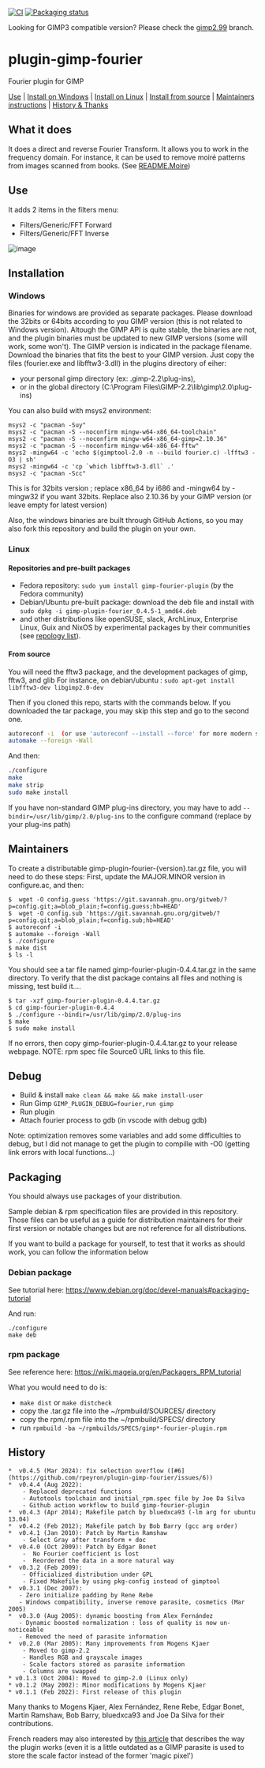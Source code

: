 [![CI](https://github.com/rpeyron/plugin-gimp-fourier/actions/workflows/main.yml/badge.svg)](https://github.com/rpeyron/plugin-gimp-fourier/actions/workflows/main.yml)
[![Packaging status](https://repology.org/badge/tiny-repos/gimp:fourier.svg)](https://repology.org/project/gimp:fourier/versions)


Looking for GIMP3 compatible version? Please check the [gimp2.99](https://github.com/rpeyron/plugin-gimp-fourier/tree/gimp2.99) branch.

# plugin-gimp-fourier

Fourier plugin for GIMP

[Use](#use) | [Install on Windows](#windows) | [Install on Linux](#linux) | [Install from source](#from-source) | [Maintainers instructions](#maintainers) | [History & Thanks](#history) 

## What it does

It does a direct and reverse Fourier Transform.
It allows you to work in the frequency domain.
For instance, it can be used to remove moiré patterns from images scanned from books. (See [README.Moire](README.Moire))

## Use

It adds 2 items in the filters menu:
*  Filters/Generic/FFT Forward
*  Filters/Generic/FFT Inverse

![image](https://user-images.githubusercontent.com/3126751/121738126-19e4ec80-cafa-11eb-9fec-ad923d853cde.png)


## Installation

### Windows

Binaries for windows are provided as separate packages. Please download the 32bits or 64bits according to you GIMP version
(this is not related to Windows version). Altough the GIMP API is quite stable, the binaries are not, and the plugin binaries
must be updated to new GIMP versions (some will work, some won't). The GIMP version is indicated in the package filename.
Download the binaries that fits the best to your GIMP version. Just copy the files (fourier.exe and libfftw3-3.dll) in the
plugins directory of eiher:
- your personal gimp directory (ex: .gimp-2.2\plug-ins),
- or in the global directory (C:\Program Files\GIMP-2.2\lib\gimp\2.0\plug-ins)

You can also build with msys2 environment:
```
msys2 -c "pacman -Suy"
msys2 -c "pacman -S --noconfirm mingw-w64-x86_64-toolchain"
msys2 -c "pacman -S --noconfirm mingw-w64-x86_64-gimp=2.10.36"
msys2 -c "pacman -S --noconfirm mingw-w64-x86_64-fftw"
msys2 -mingw64 -c 'echo $(gimptool-2.0 -n --build fourier.c) -lfftw3 -O3 | sh'
msys2 -mingw64 -c 'cp `which libfftw3-3.dll` .'
msys2 -c "pacman -Scc"
```

This is for 32bits version ; replace x86_64 by i686 and -mingw64 by -mingw32 if you want 32bits.
Replace also 2.10.36 by your GIMP version (or leave empty for latest version)

Also, the windows binaries are built through GitHub Actions, so you may also fork this repository and build the plugin on your own.

### Linux

#### Repositories and pre-built packages

- Fedora repository: `sudo yum install gimp-fourier-plugin` (by the Fedora community)
- Debian/Ubuntu pre-built package: download the deb file and install with `sudo dpkg -i gimp-plugin-fourier_0.4.5-1_amd64.deb`
- and other distributions like openSUSE, slack, ArchLinux, Enterprise Linux, Guix and NixOS by experimental packages by their communities (see [repology list](https://repology.org/project/gimp:fourier/versions)).


#### From source

You will need the fftw3 package, and the development packages of gimp, fftw3, and glib
For instance, on debian/ubuntu : `sudo apt-get install libfftw3-dev libgimp2.0-dev`

Then if you cloned this repo, starts with the commands below.
If you downloaded the tar package, you may skip this step and go to the second one.
```sh
autoreconf -i  (or use 'autoreconf --install --force' for more modern setups)
automake --foreign -Wall
```

And then:
```sh
./configure
make
make strip
sudo make install
```

If you have non-standard GIMP plug-ins directory, you may have to add `--bindir=/usr/lib/gimp/2.0/plug-ins` to the configure command (replace by your plug-ins path)


## Maintainers

To create a distributable gimp-plugin-fourier-{version}.tar.gz file, you  will need to do these steps:
First, update the MAJOR.MINOR version in configure.ac, and then:

```
$  wget -O config.guess 'https://git.savannah.gnu.org/gitweb/?p=config.git;a=blob_plain;f=config.guess;hb=HEAD'
$  wget -O config.sub 'https://git.savannah.gnu.org/gitweb/?p=config.git;a=blob_plain;f=config.sub;hb=HEAD'
$ autoreconf -i
$ automake --foreign -Wall
$ ./configure
$ make dist
$ ls -l
```
You should see a tar file named gimp-fourier-plugin-0.4.4.tar.gz in the same directory.
To verify that the dist package contains all files and nothing is missing, test build it....
```
$ tar -xzf gimp-fourier-plugin-0.4.4.tar.gz
$ cd gimp-fourier-plugin-0.4.4
$ ./configure --bindir=/usr/lib/gimp/2.0/plug-ins
$ make
$ sudo make install
```
If no errors, then copy gimp-fourier-plugin-0.4.4.tar.gz to your release webpage.
NOTE: rpm spec file Source0 URL links to this file.

## Debug

* Build & install `make clean && make && make install-user`
* Run Gimp `GIMP_PLUGIN_DEBUG=fourier,run gimp`
* Run plugin
* Attach fourier process to gdb (in vscode with debug gdb)

Note: optimization removes some variables and add some difficulties to debug, but I did not manage to get the plugin to compille with -O0 (getting link errors with local functions...)

## Packaging

You should always use packages of your distribution. 

Sample debian & rpm specification files are provided in this repository. Those files can be useful as a guide for distribution maintainers for their first version or notable changes but are not reference for all distributions.

If you want to build a package for yourself, to test that it works as should work, you can follow the information below

### Debian package

See tutorial here: https://www.debian.org/doc/devel-manuals#packaging-tutorial

And run:
```
./configure
make deb
```

### rpm package

See reference here: https://wiki.mageia.org/en/Packagers_RPM_tutorial

What you would need to do is:
- `make dist` or `make distcheck` 
- copy the .tar.gz file into the ~/rpmbuild/SOURCES/ directory 
- copy the rpm/.rpm file into the ~/rpmbuild/SPECS/ directory
- run `rpmbuild -ba ~/rpmbuilds/SPECS/gimp*-fourier-plugin.rpm`

## History

```
*  v0.4.5 (Mar 2024): fix selection overflow ([#6](https://github.com/rpeyron/plugin-gimp-fourier/issues/6))
*  v0.4.4 (Aug 2022):
    - Replaced deprecated functions
    - Autotools toolchain and initial_rpm.spec file by Joe Da Silva
    - Github action workflow to build gimp-fourier-plugin
*  v0.4.3 (Apr 2014); Makefile patch by bluedxca93 (-lm arg for ubuntu 13.04)
*  v0.4.2 (Feb 2012); Makefile patch by Bob Barry (gcc arg order)
*  v0.4.1 (Jan 2010): Patch by Martin Ramshaw
    - Select Gray after transform + doc
*  v0.4.0 (Oct 2009): Patch by Edgar Bonet
    -  No Fourier coefficient is lost
    -  Reordered the data in a more natural way
*  v0.3.2 (Feb 2009):
    - Officialized distribution under GPL
    - Fixed Makefile by using pkg-config instead of gimptool
*  v0.3.1 (Dec 2007):
   - Zero initialize padding by Rene Rebe
   - Windows compatibility, inverse remove parasite, cosmetics (Mar 2005)
*  v0.3.0 (Aug 2005): dynamic boosting from Alex Fernández
   - Dynamic boosted normalization : loss of quality is now un-noticeable
   - Removed the need of parasite information
*  v0.2.0 (Mar 2005): Many improvements from Mogens Kjaer
    - Moved to gimp-2.2
    - Handles RGB and grayscale images
    - Scale factors stored as parasite information
    - Columns are swapped
* v0.1.3 (Oct 2004): Moved to gimp-2.0 (Linux only)
* v0.1.2 (May 2002): Minor modifications by Mogens Kjaer
* v0.1.1 (Feb 2022): First release of this plugin

```

Many thanks to Mogens Kjaer, Alex Fernández, Rene Rebe, Edgar Bonet,
Martin Ramshaw, Bob Barry, bluedxca93 and Joe Da Silva for their contributions.

French readers may also interested by [this article](https://www.lprp.fr/2002/02/fourier/) that describes
the way the plugin works (even it is a little outdated as a GIMP parasite is used to store the scale
factor instead of the former 'magic pixel')
